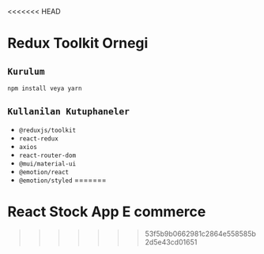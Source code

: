<<<<<<< HEAD
# Redux Toolkit Ornegi

## `Kurulum`

```
npm install veya yarn
```

## `Kullanilan Kutuphaneler`

- `@reduxjs/toolkit`
- `react-redux`
- `axios`
- `react-router-dom`
- `@mui/material-ui`
- `@emotion/react`
- `@emotion/styled`
=======
# React Stock App E commerce


>>>>>>> 53f5b9b0662981c2864e558585b2d5e43cd01651
